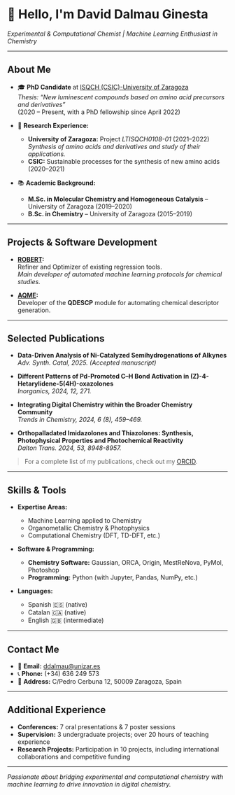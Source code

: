 # 👋 Hello, I'm David Dalmau Ginesta  
*Experimental & Computational Chemist | Machine Learning Enthusiast in Chemistry*

---

## About Me

- 🎓 **PhD Candidate** at [ISQCH (CSIC)-University of Zaragoza](https://www.csic.es/)  
  *Thesis: “New luminescent compounds based on amino acid precursors and derivatives”*  
  (2020 – Present, with a PhD fellowship since April 2022)

- 🔬 **Research Experience:**  
  - **University of Zaragoza:** Project *LTISQCH0108-01* (2021–2022)  
    *Synthesis of amino acids and derivatives and study of their applications.*  
  - **CSIC:** Sustainable processes for the synthesis of new amino acids (2020–2021)

- 📚 **Academic Background:**  
  - **M.Sc. in Molecular Chemistry and Homogeneous Catalysis** – University of Zaragoza (2019–2020)  
  - **B.Sc. in Chemistry** – University of Zaragoza (2015–2019)

---

## Projects & Software Development

- **[ROBERT](https://robert.readthedocs.io/en/latest/):**  
  Refiner and Optimizer of existing regression tools.  
  *Main developer of automated machine learning protocols for chemical studies.*

- **[AQME](https://aqme.readthedocs.io/):**  
  Developer of the **QDESCP** module for automating chemical descriptor generation.

---

## Selected Publications

- **Data-Driven Analysis of Ni-Catalyzed Semihydrogenations of Alkynes**  
  *Adv. Synth. Catal, 2025. (Accepted manuscript)*

- **Different Patterns of Pd-Promoted C–H Bond Activation in (Z)-4-Hetarylidene-5(4H)-oxazolones**  
  *Inorganics, 2024, 12, 271.*

- **Integrating Digital Chemistry within the Broader Chemistry Community**  
  *Trends in Chemistry, 2024, 6 (8), 459–469.*

- **Orthopalladated Imidazolones and Thiazolones: Synthesis, Photophysical Properties and Photochemical Reactivity**  
  *Dalton Trans. 2024, 53, 8948-8957.*

> For a complete list of my publications, check out my [ORCID](https://orcid.org/0000-0002-2506-6546).

---

## Skills & Tools

- **Expertise Areas:**  
  - Machine Learning applied to Chemistry  
  - Organometallic Chemistry & Photophysics  
  - Computational Chemistry (DFT, TD-DFT, etc.)

- **Software & Programming:**  
  - **Chemistry Software:** Gaussian, ORCA, Origin, MestReNova, PyMol, Photoshop  
  - **Programming:** Python (with Jupyter, Pandas, NumPy, etc.)

- **Languages:**  
  - Spanish 🇪🇸 (native)  
  - Catalan 🇨🇦 (native)  
  - English 🇬🇧 (intermediate)

---

## Contact Me

- 📧 **Email:** [ddalmau@unizar.es](mailto:ddalmau@unizar.es)  
- 📞 **Phone:** (+34) 636 249 573  
- 📍 **Address:** C/Pedro Cerbuna 12, 50009 Zaragoza, Spain

---

## Additional Experience

- **Conferences:** 7 oral presentations & 7 poster sessions  
- **Supervision:** 3 undergraduate projects; over 20 hours of teaching experience  
- **Research Projects:** Participation in 10 projects, including international collaborations and competitive funding

---

*Passionate about bridging experimental and computational chemistry with machine learning to drive innovation in digital chemistry.*  
